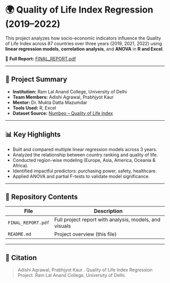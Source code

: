 # 🌍 Quality of Life Index Regression (2019–2022)

This project analyzes how socio-economic indicators influence the Quality of Life Index across 87 countries over three years (2019, 2021, 2022) using **linear regression models**, **correlation analysis**, and **ANOVA** in **R and Excel**.

📄 **Full Report:** [FINAL_REPORT.pdf](./FINAL_REPORT.pdf)

---

## 📌 Project Summary

- **Institution:** Ram Lal Anand College, University of Delhi  
- **Team Members:** Adishi Agrawal, Prabhjyot Kaur  
- **Mentor:** Dr. Mukta Datta Mazumdar  
- **Tools Used:** R, Excel  
- **Dataset Source:** [Numbeo – Quality of Life Index](https://www.numbeo.com/quality-of-life/rankings_by_country.jsp)

---

## 📊 Key Highlights

- Built and compared multiple linear regression models across 3 years.
- Analyzed the relationship between country ranking and quality of life.
- Conducted region-wise modeling (Europe, Asia, America, Oceania & Africa).
- Identified impactful predictors: purchasing power, safety, healthcare.
- Applied ANOVA and partial F-tests to validate model significance.

---

## 📁 Repository Contents

| File                | Description                            |
|---------------------|----------------------------------------|
| `FINAL_REPORT.pdf`  | Full project report with analysis, models, and visuals |
| `README.md`         | Project overview (this file)           |

---



## 🔖 Citation

> Adishi Agrawal, Prabhjyot Kaur . Quality of Life Index Regression Project. Ram Lal Anand College, University of Delhi.


